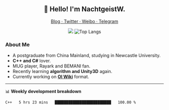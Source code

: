 <h2 align="center">👋 Hello! I'm NachtgeistW.</h2>
<p align="center">
  <a href="https://nachtgeistw.github.io/Berksey/">
    Blog · 
  </a>
  <a href="https://twitter.com/Nightwheel_C">
  Twitter · 
  </a>
  <a href="https://weibo.com/7312904644/profile?rightmod=1&wvr=6&mod=personnumber&is_new=1">
  Weibo · 
  </a>
  <a href="https://t.me/Nightwheel">
  Telegram
  </a>
</p>

<p align="center">
  <img src="https://github-readme-stats.vercel.app/api?username=NachtgeistW&show_icons=true&hide_border=true"/>
  <img alt="Top Langs" src="https://github-readme-stats.vercel.app/api/top-langs/?username=NachtgeistW&layout=compact&exclude_repo=D.N.Develop-Special-Event,D.N.Develop-Spring-Festival-Issue,Recommendsys&hide_border=true" />
</p>

### About Me

- A postgraduate from China Mainland, studying in Newcastle University.
- **C++ and C#** lover.
- MUG player, Rayark and BEMANI fan.
- Recently learning **algorithm and Unity3D** again.
- Currently working on [**OI Wiki**](https://github.com/OI-wiki/OI-wiki/) format.

---

📊 **Weekly development breakdown**
<!--START_SECTION:waka-->
```text
C++   5 hrs 23 mins   █████████████████████████   100.00 % 
```
<!--END_SECTION:waka-->

<!--
ref: 
https://github.com/xiaoluoboding/xiaoluoboding
https://github.com/hritik5102/hritik5102

plug-in:
https://github.com/anuraghazra/github-readme-stats
-->

<!--
<p align="center">
  <a href="https://nachtgeistw.github.io/Berksey/">
     <img alight="center" src="https://img.shields.io/website?color=black&style=flat&up_message=Berksey&url=https://nachtgeistw.github.io/Berksey/"/>
  </a>
  <a href="https://twitter.com/Nightwheel_C">
    <img alight="center" src="https://img.shields.io/badge/-@Nightwheel_C-%231DA1F2?style=flat&logo=twitter&logoColor=ffffff"/>
  </a>
  <a href="https://weibo.com/7312904644/profile?rightmod=1&wvr=6&mod=personnumber&is_new=1">
    <img alight="center" src="https://img.shields.io/badge/-%E5%A4%9C%E8%BD%AE_Nightwheel-%23E6162D?style=flat&logo=sina-weibo"/>
  </a>
  <a href="https://t.me/Nightwheel">
    <img alight="center" src="https://img.shields.io/badge/-%E5%A4%9C%E8%BD%AE-gray?style=flat&logo=telegram"/>
  </a>
</p>
 -->
 <!--
### Languages, Tools and Platforms
![C++](https://img.shields.io/badge/-C/C%2B%2B-%2300599C?style=flat&logo=C%2B%2B&logoColor=ffffff) ![C#](https://img.shields.io/badge/-C%23-%23239120?style=flat&logo=C-Sharp) ![Python](https://img.shields.io/badge/-Python-black?style=flat&logo=python&logoColor=3776AB) [![Kotlin](https://img.shields.io/badge/-Kotlin-blueviolet?style=flat&logo=Kotlin&logoColor=ff722c)](https://kotlinlang.org/)

[![Visual Studio](https://img.shields.io/badge/-Visual_Studio-%235C2D91?style=flat&logo=visual-studio)](https://visualstudio.microsoft.com/vs/) [![VS Code](https://img.shields.io/badge/-VS_Code-%23007ACC?style=flat&logo=visual-studio-code)](https://code.visualstudio.com/) [![Unity](https://img.shields.io/badge/-Unity-black?style=flat&logo=Unity)](https://unity.com/) [![Android Studio](https://img.shields.io/badge/-Android_Studio-%233DDC84?style=flat&logo=android-studio&logoColor=ffffff)](https://developer.android.com/studio) [![JetBrain](https://img.shields.io/badge/-Resharper-black?style=flat&logo=jetbrains)](https://www.jetbrains.com/) 

[![Git](https://img.shields.io/badge/-Git-black?style=flat&logo=git)](https://git-scm.com/) [![GitHub](https://img.shields.io/badge/-GitHub-%23181717?style=flat&logo=github)](https://github.com/NachtgeistW) [![sb2](https://img.shields.io/badge/-Surface_Book_2-grey?style=flat&logo=microsoft)](https://www.microsoftstore.com.cn/surface/surface-book-2/p/mic2606)
-->
